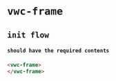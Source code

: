 # `vwc-frame`

## `init flow`

####   `should have the required contents`

```html
<vwc-frame>
</vwc-frame>

```

